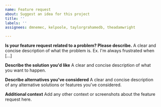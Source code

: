 ```yaml
---
name: Feature request
about: Suggest an idea for this project
title: ''
labels: ''
assignees: dmnemec, kelpoole, taylorgrahamedb, theadamwright

---
```


**Is your feature request related to a problem? Please describe.**
A clear and concise description of what the problem is. Ex. I'm always frustrated when [...]

**Describe the solution you'd like**
A clear and concise description of what you want to happen.

**Describe alternatives you've considered**
A clear and concise description of any alternative solutions or features you've considered.

**Additional context**
Add any other context or screenshots about the feature request here.
